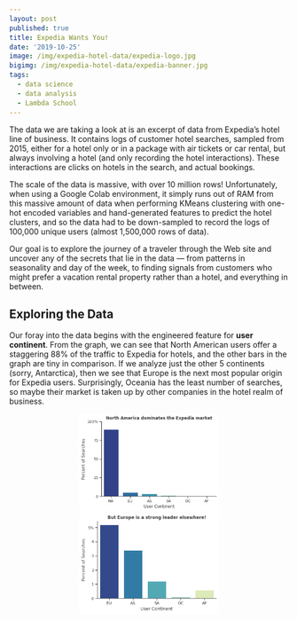 ```yaml
---
layout: post
published: true
title: Expedia Wants You!
date: '2019-10-25'
image: /img/expedia-hotel-data/expedia-logo.jpg
bigimg: /img/expedia-hotel-data/expedia-banner.jpg
tags:
  - data science
  - data analysis
  - Lambda School
---
```

The data we are taking a look at is an excerpt of data from Expedia’s hotel line of business. It contains logs of customer hotel searches, sampled from 2015, either for a hotel only or in a package with air tickets or car rental, but always involving a hotel (and only recording the hotel interactions). These interactions are clicks on hotels in the search, and actual bookings.

The scale of the data is massive, with over 10 million rows! Unfortunately, when using a Google Colab environment, it simply runs out of RAM from this massive amount of data when performing KMeans clustering with one-hot encoded variables and hand-generated features to predict the hotel clusters, and so the data had to be down-sampled to record the logs of 100,000 unique users (almost 1,500,000 rows of data).

Our goal is to explore the journey of a traveler through the Web site and uncover any of the secrets that lie in the data — from patterns in seasonality and day of the week, to finding signals from customers who might prefer a vacation rental property rather than a hotel, and everything in between.

## Exploring the Data

Our foray into the data begins with the engineered feature for **user continent**. From the graph, we can see that North American users offer a staggering 88% of the traffic to Expedia for hotels, and the other bars in the graph are tiny in comparison. If we analyze just the other 5 continents (sorry, Antarctica), then we see that Europe is the next most popular origin for Expedia users. Surprisingly, Oceania has the least number of searches, so maybe their market is taken up by other companies in the hotel realm of business.

<p align="middle">
  <img src="/img/expedia-hotel-data/eda/eda1.png" width="50%" />
  <img src="/img/expedia-hotel-data/eda/eda2.png" width="50%" /> 
</p>


